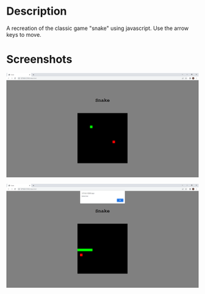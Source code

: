 # Description

A recreation of the classic game "snake" using javascript. Use the arrow keys to move.

# Screenshots

![](/assets/snake2.png)

![](/assets/snake.png)